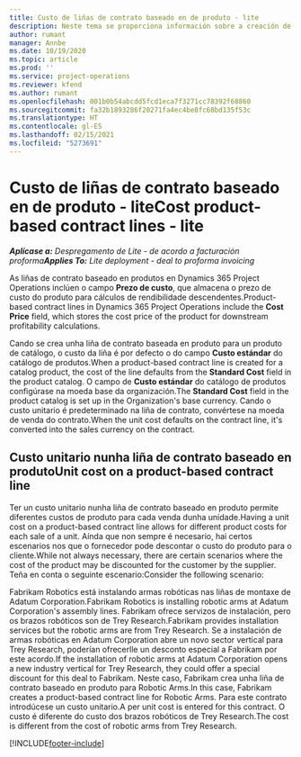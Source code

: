 ```yaml
---
title: Custo de liñas de contrato baseado en de produto - lite
description: Neste tema se proporciona información sobre a creación de
author: rumant
manager: Annbe
ms.date: 10/19/2020
ms.topic: article
ms.prod: ''
ms.service: project-operations
ms.reviewer: kfend
ms.author: rumant
ms.openlocfilehash: 001b0b54abcdd5fcd1eca7f3271cc78392f68860
ms.sourcegitcommit: fa32b1893286f20271fa4ec4be8fc68bd135f53c
ms.translationtype: HT
ms.contentlocale: gl-ES
ms.lasthandoff: 02/15/2021
ms.locfileid: "5273691"
---
```

# <a name="cost-product-based-contract-lines---lite"></a><span data-ttu-id="cf357-103">Custo de liñas de contrato baseado en de produto - lite</span><span class="sxs-lookup"><span data-stu-id="cf357-103">Cost product-based contract lines - lite</span></span>

<span data-ttu-id="cf357-104">_**Aplícase a:** Despregamento de Lite - de acordo a facturación proforma_</span><span class="sxs-lookup"><span data-stu-id="cf357-104">_**Applies To:** Lite deployment - deal to proforma invoicing_</span></span>


<span data-ttu-id="cf357-105">As liñas de contrato baseado en produtos en Dynamics 365 Project Operations inclúen o campo **Prezo de custo**, que almacena o prezo de custo do produto para cálculos de rendibilidade descendentes.</span><span class="sxs-lookup"><span data-stu-id="cf357-105">Product-based contract lines in Dynamics 365 Project Operations include the **Cost Price** field, which stores the cost price of the product for downstream profitability calculations.</span></span>

<span data-ttu-id="cf357-106">Cando se crea unha liña de contrato baseada en produto para un produto de catálogo, o custo da liña é por defecto o do campo **Custo estándar** do catálogo de produtos.</span><span class="sxs-lookup"><span data-stu-id="cf357-106">When a product-based contract line is created for a catalog product, the cost of the line defaults from the **Standard Cost** field in the product catalog.</span></span> <span data-ttu-id="cf357-107">O campo de **Custo estándar** do catálogo de produtos configúrase na moeda base da organización.</span><span class="sxs-lookup"><span data-stu-id="cf357-107">The **Standard Cost** field in the product catalog is set up in the Organization's base currency.</span></span> <span data-ttu-id="cf357-108">Cando o custo unitario é predeterminado na liña de contrato, convértese na moeda de venda do contrato.</span><span class="sxs-lookup"><span data-stu-id="cf357-108">When the unit cost defaults on the contract line, it's converted into the sales currency on the contract.</span></span>

## <a name="unit-cost-on-a-product-based-contract-line"></a><span data-ttu-id="cf357-109">Custo unitario nunha liña de contrato baseado en produto</span><span class="sxs-lookup"><span data-stu-id="cf357-109">Unit cost on a product-based contract line</span></span>

<span data-ttu-id="cf357-110">Ter un custo unitario nunha liña de contrato baseado en produto permite diferentes custos de produto para cada venda dunha unidade.</span><span class="sxs-lookup"><span data-stu-id="cf357-110">Having a unit cost on a product-based contract line allows for different product costs for each sale of a unit.</span></span> <span data-ttu-id="cf357-111">Aínda que non sempre é necesario, hai certos escenarios nos que o fornecedor pode descontar o custo do produto para o cliente.</span><span class="sxs-lookup"><span data-stu-id="cf357-111">While not always necessary, there are certain scenarios where the cost of the product may be discounted for the customer by the supplier.</span></span> <span data-ttu-id="cf357-112">Teña en conta o seguinte escenario:</span><span class="sxs-lookup"><span data-stu-id="cf357-112">Consider the following scenario:</span></span>

<span data-ttu-id="cf357-113">Fabrikam Robotics está instalando armas robóticas nas liñas de montaxe de Adatum Corporation.</span><span class="sxs-lookup"><span data-stu-id="cf357-113">Fabrikam Robotics is installing robotic arms at Adatum Corporation's assembly lines.</span></span> <span data-ttu-id="cf357-114">Fabrikam ofrece servizos de instalación, pero os brazos robóticos son de Trey Research.</span><span class="sxs-lookup"><span data-stu-id="cf357-114">Fabrikam provides installation services but the robotic arms are from Trey Research.</span></span> <span data-ttu-id="cf357-115">Se a instalación de armas robóticas en Adatum Corporation abre un novo sector vertical para Trey Research, poderían ofrecerlle un desconto especial a Fabrikam por este acordo.</span><span class="sxs-lookup"><span data-stu-id="cf357-115">If the installation of robotic arms at Adatum Corporation opens a new industry vertical for Trey Research, they could offer a special discount for this deal to Fabrikam.</span></span> <span data-ttu-id="cf357-116">Neste caso, Fabrikam crea unha liña de contrato baseado en produto para Robotic Arms.</span><span class="sxs-lookup"><span data-stu-id="cf357-116">In this case, Fabrikam creates a product-based contract line for Robotic Arms.</span></span> <span data-ttu-id="cf357-117">Para este contrato introdúcese un custo unitario.</span><span class="sxs-lookup"><span data-stu-id="cf357-117">A per unit cost is entered for this contract.</span></span> <span data-ttu-id="cf357-118">O custo é diferente do custo dos brazos robóticos de Trey Research.</span><span class="sxs-lookup"><span data-stu-id="cf357-118">The cost is different from the cost of robotic arms from Trey Research.</span></span>


[!INCLUDE[footer-include](../../includes/footer-banner.md)]